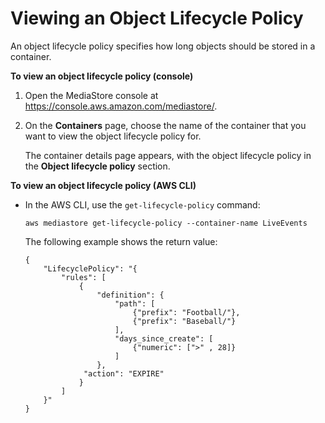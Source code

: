 # Viewing an Object Lifecycle Policy<a name="policies-object-lifecycle-view"></a>

An object lifecycle policy specifies how long objects should be stored in a container\. 

**To view an object lifecycle policy \(console\)**

1. Open the MediaStore console at [https://console\.aws\.amazon\.com/mediastore/](https://console.aws.amazon.com/mediastore/)\.

1. On the **Containers** page, choose the name of the container that you want to view the object lifecycle policy for\.

   The container details page appears, with the object lifecycle policy in the **Object lifecycle policy** section\.

**To view an object lifecycle policy \(AWS CLI\)**
+ In the AWS CLI, use the `get-lifecycle-policy` command:

  ```
  aws mediastore get-lifecycle-policy --container-name LiveEvents
  ```

  The following example shows the return value:

  ```
  {
      "LifecyclePolicy": "{
          "rules": [
              {
                  "definition": {
                      "path": [ 
                          {"prefix": "Football/"}, 
                          {"prefix": "Baseball/"}
                      ],
                      "days_since_create": [
                          {"numeric": [">" , 28]}
                      ]
                  },
               "action": "EXPIRE"
              }
          ]
      }"
  }
  ```